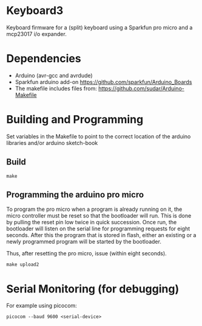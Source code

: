# Keyboard3

Keyboard firmware for a (split) keyboard using a Sparkfun pro micro and a mcp23017 i/o expander.

# Dependencies

* Arduino (avr-gcc and avrdude)
* Sparkfun arduino add-on
    https://github.com/sparkfun/Arduino_Boards
* The makefile includes files from:
    https://github.com/sudar/Arduino-Makefile

# Building and Programming

Set variables in the Makefile to point to the correct location of the arduino libraries and/or
arduino sketch-book

## Build

    make

## Programming the arduino pro micro

To program the pro micro when a program is already running on it, the micro controller must be
reset so that the bootloader will run.
This is done by pulling the reset pin low twice in quick succession.
Once run, the bootloader will listen on the serial line for programming requests for eight seconds.
After this the program that is stored in flash, either an existing or a newly programmed program 
will be started by the bootloader.

Thus, after resetting the pro micro, issue (within eight seconds).

    make upload2

# Serial Monitoring (for debugging)

For example using picocom:

    picocom --baud 9600 <serial-device> 

